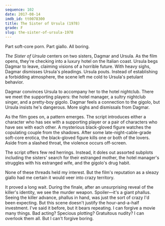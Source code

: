 ```yaml
---
sequence: 102
date: 2017-08-14
imdb_id: tt0078300
title: The Sister of Ursula (1978)
grade: F
slug: the-sister-of-ursula-1978
---
```


Part soft-core porn. Part giallo. All boring. 

_The Sister of Ursula_ centers on two sisters, Dagmar and Ursula. As the film opens, they're checking into a luxury hotel on the Italian coast. Ursula begs Dagmar to leave, claiming visions of a horrible future. With heavy sighs, Dagmar dismisses Ursula's pleadings. Ursula pouts. Instead of establishing a forbidding atmosphere, the scene left me cold to Ursula's petulant behavior. 

Dagmar convinces Ursula to accompany her to the hotel nightclub. There we meet the supporting players: the hotel manager, a sultry nightclub singer, and a pretty-boy gigolo. Dagmar feels a connection to the gigolo, but Ursula insists he's dangerous. More sighs and dismissals from Dagmar.

As the film goes on, a pattern emerges. The script introduces either a character who has sex with a supporting player or a pair of characters who have sex with each other. A mysterious black-gloved figure watches the copulating couple from the shadows. After some late-night-cable-grade soft-core erotica, the black-gloved figure kills one or both of the lovers. Aside from a slashed throat, the violence occurs off-screen. 

The script offers few red herrings. Instead, it doles out assorted subplots including the sisters' search for their estranged mother, the hotel manager's struggles with his estranged wife, and the gigolo's drug habit. 

None of these threads held my interest. But the film's reputation as a sleazy giallo had me certain it would veer into crazy territory. 

It proved a long wait. During the finale, after an unsurprising reveal of the killer's identity, we see the murder weapon. Spoiler—it's a giant phallus. Seeing the killer advance, phallus in hand, was just the sort of crazy I'd been expecting. But this scene doesn't justify the hour-and-a-half investment. I've said it before, but it bears repeating. I can forgive a movie many things. Bad acting? Specious plotting? Gratuitous nudity? I can overlook them all. But I can't forgive boring.